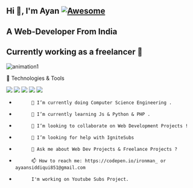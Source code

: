    ## Hi 👋, I'm Ayan [![Awesome](https://cdn.rawgit.com/sindresorhus/awesome/d7305f38d29fed78fa85652e3a63e154dd8e8829/media/badge.svg)](https://github.com/ayansiddiqui007/awesome#readme)
## A Web-Developer From India
##  Currently working as a freelancer 👋


![animation1](https://i.imgur.com/eymQH3q.gif)


🔧 Technologies & Tools
            
![](https://img.shields.io/badge/<Code>-<Python>-informational?style=flat&logo=<LOGO_NAME>&logoColor=white&color=2bbc8a)
![](https://img.shields.io/badge/<Code>-<Javascript>-informational?style=flat&logo=<LOGO_NAME>&logoColor=white&color=2bbc8a)
![](https://img.shields.io/badge/<Code>-<html>-informational?style=flat&logo=<LOGO_NAME>&logoColor=white&color=2bbc8a)
![](https://img.shields.io/badge/<Code>-<Java>-informational?style=flat&logo=<LOGO_NAME>&logoColor=white&color=2bbc8a)
![](https://img.shields.io/badge/<Shell>-<Bash>-informational?style=flat&logo=<LOGO_NAME>&logoColor=white&color=2bbc8a)

-           🔭 I’m currently doing Computer Science Engineering .
-           🌱 I’m currently learning Js & Python & PHP .
-           👯 I’m looking to collaborate on Web Development Projects !
-           🤔 I’m looking for help with IgniteSubs
-           💬 Ask me about Web Dev Projects & Freelance Projects ?
-           📫 How to reach me: https://codepen.io/ironman_ or ayaansiddiqui851@gmail.com
-           I'm working on Youtube Subs Project.

